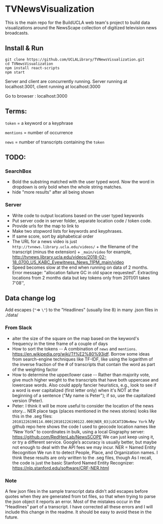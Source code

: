 # TVNewsVisualization
This is the main repo for the BuildUCLA web team's project to build data visualizations around the NewsScape collection of digitized television news broadcasts.

## Install & Run

```
git clone https://github.com/UCLALibrary/TVNewsVisualization.git
cd TVNewsVisualization
npm install react-scripts
npm start
```

Server and client are concurrently running. Server running at localhost:3001, client running at localhost:3000

Go to browser : localhost:3000

## Terms:
`token` = a keyword or a keyphrase

`mentions` = number of occurrence

`news` = number of transcripts containing the `token`

## TODO:

### SearchBox
- Bold the substring matched with the user typed word. Now the word in dropdown is only bold when the whole string matches.
- hide "more results" after all being shown

### Server
- Write code to output locations based on the user typed keywords
- Put server code in server folder, separate location code / token code.
- Provide urls for the map to link to
- Make two stopword lists for keywords and keyphrases.
- If same score, sort by alphabetical order
- The URL for a news video is just `http://tvnews.library.ucla.edu/videos/` + the filename of the transcript (minus the extension) + `_main/video`
for example, http://tvnews.library.ucla.edu/videos/2018-02-18_0700_US_KABC_Eyewitness_News_11PM_main/video
- Speed becomes slow at the end when running on data of 2 months. Error message:
"allocation failure GC in old space requested". Extracting locations from 2 months data but key tokens only from 2011/01 takes 7'08'',

## Data change log

Add escapes (`"`=> `\"`) to the "Headlines" (usually line 8) in many .json files in ./data/

### From Slack
- alter the size of the square on the map based on the keyword's frequency in the time frame of a couple of days
- How to sort the tokens -- A combination of `news` and `mentions`. https://en.wikipedia.org/wiki/Tf%E2%80%93idf. Borrow some ideas from search-engine techniques like TF-IDF, like using the logarithm of the inverse fraction of the # of transcripts that contain the word as part of the weighting factor
- How to determine the upper/lower case -- Rather than majority vote, give much higher weight to the transcripts that have both uppercase and lowercase words. Also could apply fancier heuristics, e.g., look to see if a word is ever capitalized (first letter only) when it's NOT at the beginning of a sentence ("My name is Peter"); if so, use the capitalized version (Peter).
- Peter: I think it will be more useful to consider the location of the news story...
NER place tags (places mentioned in the news stories) looks like this in the .seg files: `20101226190114.000|20101226190122.000|NER_03|LOCATION=New York`
My github repo here shows the code I used to geocode location names like “New York” to coordinates in bulk, using a local Gisgraphy server: https://github.com/RedHenLab/NewsSCOPE
We can just keep using it, or try a different service. Google’s accuracy is usually better, but maybe not enough to deal with the API fees we may incur.
NER = Named Entity Recognition
We run it to detect People, Place, and Organization names. I think these results are only written to the .seg files, though
As I recall, the code is just the basic Stanford Named Entity Recognizer: https://nlp.stanford.edu/software/CRF-NER.html

### Note

A few json files in the sample transcript data didn’t add escapes before quotes when they are generated from txt files, so that when trying to parse the json object it reports an error. Most of the mistakes occur in the “Headlines” part of a transcript. I have corrected all these errors and I will include this change in the readme. It should be easy to avoid these in the future.